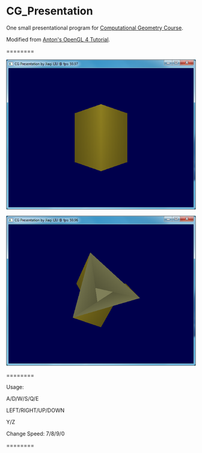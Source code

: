 # CG_Presentation

One small presentational program for <a href="http://dsa.cs.tsinghua.edu.cn/~deng/cg/index.htm" target="_blank">Computational Geometry Course</a>.

Modified from <a href="http://antongerdelan.net/opengl/" target="_blank">Anton's OpenGL 4 Tutorial</a>.

========

![](https://github.com/JiaqiLiu/CG_Presentation/blob/master/img/capture0.png)

![](https://github.com/JiaqiLiu/CG_Presentation/blob/master/img/capture1.png)

========

Usage: 

A/D/W/S/Q/E

LEFT/RIGHT/UP/DOWN

Y/Z

Change Speed: 7/8/9/0

========
